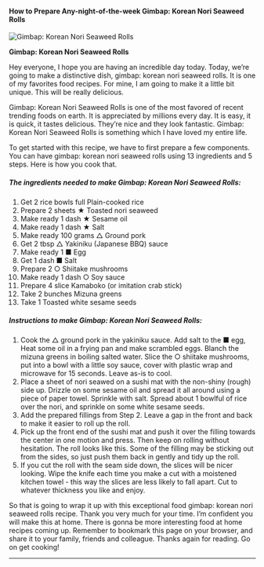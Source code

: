             

#### How to Prepare Any-night-of-the-week Gimbap: Korean Nori Seaweed Rolls

![Gimbap: Korean Nori Seaweed Rolls](https://img-global.cpcdn.com/recipes/6482783938543616/751x532cq70/gimbap-korean-nori-seaweed-rolls-recipe-main-photo.jpg)

**Gimbap: Korean Nori Seaweed Rolls**

Hey everyone, I hope you are having an incredible day today. Today, we’re going to make a distinctive dish, gimbap: korean nori seaweed rolls. It is one of my favorites food recipes. For mine, I am going to make it a little bit unique. This will be really delicious.

Gimbap: Korean Nori Seaweed Rolls is one of the most favored of recent trending foods on earth. It is appreciated by millions every day. It is easy, it is quick, it tastes delicious. They’re nice and they look fantastic. Gimbap: Korean Nori Seaweed Rolls is something which I have loved my entire life.

To get started with this recipe, we have to first prepare a few components. You can have gimbap: korean nori seaweed rolls using 13 ingredients and 5 steps. Here is how you cook that.

##### The ingredients needed to make Gimbap: Korean Nori Seaweed Rolls:

1.  Get 2 rice bowls full Plain-cooked rice
2.  Prepare 2 sheets ★ Toasted nori seaweed
3.  Make ready 1 dash ★ Sesame oil
4.  Make ready 1 dash ★ Salt
5.  Make ready 100 grams △ Ground pork
6.  Get 2 tbsp △ Yakiniku (Japanese BBQ) sauce
7.  Make ready 1 ■ Egg
8.  Get 1 dash ■ Salt
9.  Prepare 2 ○ Shiitake mushrooms
10.  Make ready 1 dash ○ Soy sauce
11.  Prepare 4 slice Kamaboko (or imitation crab stick)
12.  Take 2 bunches Mizuna greens
13.  Take 1 Toasted white sesame seeds

##### Instructions to make Gimbap: Korean Nori Seaweed Rolls:

1.  Cook the △ ground pork in the yakiniku sauce. Add salt to the ■ egg, Heat some oil in a frying pan and make scrambled eggs. Blanch the mizuna greens in boiling salted water. Slice the ○ shiitake mushrooms, put into a bowl with a little soy sauce, cover with plastic wrap and microwave for 15 seconds. Leave as-is to cool.
2.  Place a sheet of nori seawed on a sushi mat with the non-shiny (rough) side up. Drizzle on some sesame oil and spread it all around using a piece of paper towel. Sprinkle with salt. Spread about 1 bowlful of rice over the nori, and sprinkle on some white sesame seeds.
3.  Add the prepared fillings from Step 2. Leave a gap in the front and back to make it easier to roll up the roll.
4.  Pick up the front end of the sushi mat and push it over the filling towards the center in one motion and press. Then keep on rolling without hesitation. The roll looks like this. Some of the filling may be sticking out from the sides, so just push them back in gently and tidy up the roll.
5.  If you cut the roll with the seam side down, the slices will be nicer looking. Wipe the knife each time you make a cut with a moistened kitchen towel - this way the slices are less likely to fall apart. Cut to whatever thickness you like and enjoy.

So that is going to wrap it up with this exceptional food gimbap: korean nori seaweed rolls recipe. Thank you very much for your time. I’m confident you will make this at home. There is gonna be more interesting food at home recipes coming up. Remember to bookmark this page on your browser, and share it to your family, friends and colleague. Thanks again for reading. Go on get cooking!

* * *